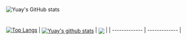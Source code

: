 #
![Yuay's GitHub stats](https://github-readme-stats.vercel.app/api?username=YuayYeonhi&count_private=true&show_icons=true)
#
[![Top Langs](https://github-readme-stats.vercel.app/api/top-langs/?username=YuayYeonhi)](https://github.com/anuraghazra/github-readme-stats)
| <a href="https://github.com/anuraghazra/github-readme-stats"><img align="center" src="https://github-readme-stats.vercel.app/api?username=YuayYeonhi&show_icons=true&include_all_commits=true&theme=buefy&hide_border=true" alt="Yuay's github stats" /></a> | <a href="https://github.com/anuraghazra/github-readme-stats"><img align="center" src="https://github-readme-stats.vercel.app/api/top-langs/?username=YuayYeonhi&layout=compact&theme=buefy&hide_border=true" /></a> |
| ------------- | ------------- |
